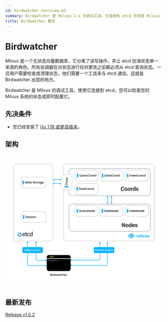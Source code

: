 ```yaml
---
id: birdwatcher_overview.md
summary: Birdwatcher 是 Milvus 2.x 的调试工具。它连接到 etcd 并检查 Milvus 系统的状态。
title: Birdwatcher 概览
---
```


# Birdwatcher

Milvus 是一个无状态向量数据库，它分离了读写操作，并让 etcd 扮演状态单一来源的角色。所有协调器在对状态进行任何更改之前都必须从 etcd 查询状态。一旦用户需要检查或清理状态，他们需要一个工具来与 etcd 通信。这就是 Birdwatcher 出现的地方。

Birdwatcher 是 Milvus 的调试工具。使用它连接到 etcd，您可以检查您的 Milvus 系统的状态或即时配置它。

## 先决条件

- 您已经安装了 [Go 1.18 或更高版本](https://go.dev/doc/install)。

## 架构

![Birdwatcher 架构](/public/assets/birdwatcher_overview.png)

## 最新发布

[Release v1.0.2](https://github.com/milvus-io/birdwatcher/releases/tag/v{{var.birdwatcher_release}})
